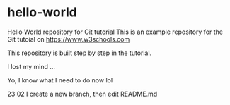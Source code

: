 # hello-world
Hello World repository for Git tutorial
This is an example repository for the Git tutoial on https://www.w3schools.com

This repository is built step by step in the tutorial.

I lost my mind ...

Yo, I know what I need to do now lol

23:02 I create a new branch, then edit README.md

